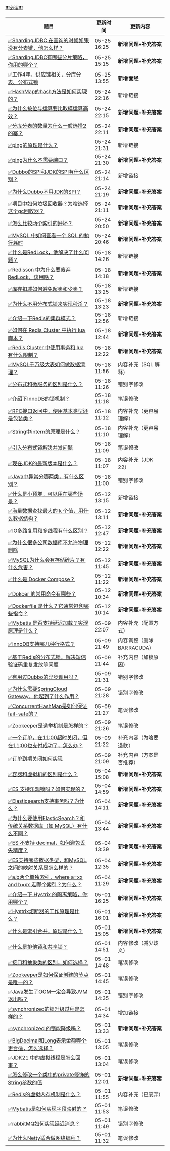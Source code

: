 [❗❗❗必读❗❗❗](https://www.yuque.com/hollis666/bfrl8w/ycscnksw0cw2wus4?view=doc_embed)

| **题目** | **更新时间** | **更新内容** |
| --- | --- | --- |
| [✅ShardingJDBC 在查询的时候如果没有分表键，他怎么样？](https://www.yuque.com/hollis666/fo22bm/fz0atxiyv0obuwtd) | 05-25 16:25 | **新增问题+补充答案** |
| [✅ShardingJDBC有哪些分片策略，你用的哪个？](https://www.yuque.com/hollis666/fo22bm/lqateep6fkcxtz5z) | 05-25 15:15 | **新增问题+补充答案** |
| [✅工作4年，供应链相关，分库分表、分布式锁](https://www.yuque.com/hollis666/fo22bm/iqg2k1i464ewuq4l) | 05-25 13:55 | **新增面经** |
| [✅HashMap的hash方法是如何实现的？](https://www.yuque.com/hollis666/fo22bm/sz24zwwrdg92qizg) | 05-24 22:16 | 新增链接 |
| [✅为什么按位与运算要比取模运算高效？](https://www.yuque.com/hollis666/fo22bm/rgo8x0s28bgg46kd) | 05-24 22:15 | **新增问题+补充答案** |
| [✅分库分表的数量为什么一般选择2的幂？](https://www.yuque.com/hollis666/fo22bm/gy0gtl66vv1vmllq) | 05-24 22:11 | **新增问题+补充答案** |
| [✅ping的原理是什么？](https://www.yuque.com/hollis666/fo22bm/ivry7a) | 05-24 21:31 | 新增链接 |
| [✅ping为什么不需要端口？](https://www.yuque.com/hollis666/fo22bm/pfmnefsmxrwhzd81) | 05-24 21:30 | **新增问题+补充答案** |
| [✅Dubbo的SPI和JDK的SPI有什么区别？](https://www.yuque.com/hollis666/fo22bm/eu2hm5yzpmo51kwg) | 05-24 21:14 | 新增链接 |
| [✅为什么Dubbo不用JDK的SPI？](https://www.yuque.com/hollis666/fo22bm/aafqk5dmn9h8q4ka) | 05-24 21:19 | **新增问题+补充答案** |
| [✅项目中如何垃圾回收器？为啥选择这个gc回收器？](https://www.yuque.com/hollis666/fo22bm/fykv0mt786qx8ifa) | 05-24 21:11 | **新增问题+补充答案** |
| [✅怎么比较两个索引的好坏？](https://www.yuque.com/hollis666/fo22bm/yh5zyqc2yt3gshm9) | 05-24 20:50 | **新增问题+补充答案** |
| [✅MySQL 中如何查看一个 SQL 的执行耗时](https://www.yuque.com/hollis666/fo22bm/aut470ml0sk31b4d) | 05-24 20:46 | **新增问题+补充答案** |
| [✅什么是RedLock，他解决了什么问题？](https://www.yuque.com/hollis666/fo22bm/lxzg0ubs2xpvenxw) | 05-18 14:26 | 新增链接 |
| [✅Redisson 中为什么要废弃 RedLock，该用啥？](https://www.yuque.com/hollis666/fo22bm/fz545rxlub3czyg6) | 05-18 14:18 | **新增问题+补充答案** |
| [✅库存扣减如何避免超卖和少卖？](https://www.yuque.com/hollis666/fo22bm/qpnna44eczny06z7) | 05-18 13:25 | 新增链接 |
| [✅为什么不用分布式锁来实现秒杀？](https://www.yuque.com/hollis666/fo22bm/arab9x0v5n8mfm9y) | 05-18 13:23 | **新增问题+补充答案** |
| [✅介绍一下Redis的集群模式？](https://www.yuque.com/hollis666/fo22bm/namhuv165lorwudw) | 05-18 12:56 | 新增链接 |
| [✅如何在 Redis Cluster 中执行 lua 脚本？](https://www.yuque.com/hollis666/fo22bm/hrbvqgdg21k8znhw) | 05-18 12:44 | **新增问题+补充答案** |
| [✅Redis Cluster 中使用事务和 lua 有什么限制？](https://www.yuque.com/hollis666/fo22bm/zb66y7he56otikqs) | 05-18 12:22 | **新增问题+补充答案** |
| [✅MySQL千万级大表如何做数据清理？](https://www.yuque.com/hollis666/fo22bm/lgzsefg9r220alma) | 05-18 11:56 | 内容补充（SQL 解释） |
| [✅分布式和微服务的区别是什么？](https://www.yuque.com/hollis666/fo22bm/av4fdpxuxauxym6k) | 05-18 11:26 | 错别字修改 |
| [✅介绍下InnoDB的锁机制？](https://www.yuque.com/hollis666/fo22bm/rgdoek) | 05-18 11:18 | 笔误修改 |
| [✅RPC接口返回中，使用基本类型还是包装类？](https://www.yuque.com/hollis666/fo22bm/hqm4f0) | 05-18 11:12 | 内容补充（更容易理解） |
| [✅String中intern的原理是什么？](https://www.yuque.com/hollis666/fo22bm/yr32wu44yxt5l8nh) | 05-18 11:10 | 内容补充（更容易理解） |
| [✅引入分布式锁解决并发问题](https://www.yuque.com/hollis666/fo22bm/gq8eszf1bgks154g) | 05-18 11:09 | 笔误修改 |
| [✅现在JDK的最新版本是什么？](https://www.yuque.com/hollis666/fo22bm/bvygm5vo3wmt1cug) | 05-18 11:07 | 内容补充（JDK 22） |
| [✅Java中异常分哪两类，有什么区别？](https://www.yuque.com/hollis666/fo22bm/dx3i8a) | 05-18 11:00 | 错别字修改 |
| [✅什么是小顶堆，可以用在哪些场景？](https://www.yuque.com/hollis666/fo22bm/ukua4c5v1sf2rk7c) | 05-12 13:15 | 新增链接 |
| [✅海量数据查找最大的 k 个值，用什么数据结构？](https://www.yuque.com/hollis666/fo22bm/shg3ez3kglge71o2) | 05-12 13:11 | **新增问题+补充答案** |
| [✅IO多路复用和多线程有什么区别？](https://www.yuque.com/hollis666/fo22bm/gvef7o0dalfeu2zs) | 05-12 12:47 | **新增问题+补充答案** |
| [✅为什么很多公司数据库不允许物理删除](https://www.yuque.com/hollis666/fo22bm/gpczo0268hubexiu) | 05-12 12:22 | **新增问题+补充答案** |
| [✅MySQL为什么会有存储碎片？有什么危害？](https://www.yuque.com/hollis666/fo22bm/dgehrxlnpsrdi83e) | 05-12 11:45 | **新增问题+补充答案** |
| [✅什么是 Docker Compose？](https://www.yuque.com/hollis666/fo22bm/wfbya5wx2fnf6kvz) | 05-12 11:22 | **新增问题+补充答案** |
| [✅Dokcer 的常用命令有哪些？](https://www.yuque.com/hollis666/fo22bm/whgfs364iq82m3qu) | 05-12 10:34 | **新增问题+补充答案** |
| [✅Dockerfile 是什么？它通常包含哪些指令？](https://www.yuque.com/hollis666/fo22bm/kicy7xnzotves07g) | 05-12 10:14 | **新增问题+补充答案** |
| [✅Mybatis 是否支持延迟加载？实现原理是什么？](https://www.yuque.com/hollis666/fo22bm/cirnfyonf1bwg8dy) | 05-09 22:07 | 内容补充（配置方式） |
| [✅InnoDB支持哪几种行格式？](https://www.yuque.com/hollis666/fo22bm/git053kfd3r0fc8o) | 05-09 21:49 | 内容调整（删除BARRACUDA） |
| [✅基于Redis的分布式锁，解决短信验证码重复发放等问题](https://www.yuque.com/hollis666/fo22bm/bk4i6a22gqst4ygi) | 05-09 21:44 | 补充内容（加锁原因） |
| [✅有用过Dubbo的异步调用吗？](https://www.yuque.com/hollis666/fo22bm/zndtx1ivfx2ch2eg) | 05-09 21:31 | 错别字修改 |
| [✅为什么需要SpringCloud Gateway，他起到了什么作用？](https://www.yuque.com/hollis666/fo22bm/ow7cnpaa2du8zvv5) | 05-09 21:28 | 错别字修改 |
| [✅ConcurrentHashMap是如何保证fail-safe的？](https://www.yuque.com/hollis666/fo22bm/ghmzuzasiaic6xga) | 05-09 21:27 | 笔误修改 |
| [✅Zookeeper是选举机制是怎样的？](https://www.yuque.com/hollis666/fo22bm/tsfqf463g4mbh41k) | 05-09 21:26 | 笔误修改 |
| [✅一个订单，在11:00超时关闭，但在11:00也支付成功了，怎么办？](https://www.yuque.com/hollis666/fo22bm/vwwc639702l84g4g) | 05-09 21:22 | 补充内容（为啥要退款） |
| [✅订单到期关闭如何实现](https://www.yuque.com/hollis666/fo22bm/tg0ehg) | 05-09 21:09 | 补充内容（方案是否推荐） |
| [✅容器和虚拟机的区别是什么？](https://www.yuque.com/hollis666/fo22bm/sktt6r1oq9raewiu) | 05-04 15:08 | **新增问题+补充答案** |
| [✅ES 支持乐观锁吗？如何实现的？](https://www.yuque.com/hollis666/fo22bm/ut9qm4xy8f3qpffo) | 05-04 14:59 | **新增问题+补充答案** |
| [✅Elasticsearch支持事务吗？为什么？](https://www.yuque.com/hollis666/fo22bm/gxob48yzunyz6r6b) | 05-04 14:11 | **新增问题+补充答案** |
| [✅为什么要使用ElasticSearch？和传统关系数据库（如 MySQL）有什么不同？](https://www.yuque.com/hollis666/fo22bm/bvxs6urdwieo3uwi) | 05-04 13:44 | **新增问题+补充答案** |
| [✅ES 不支持 decimal，如何避免丢失精度？](https://www.yuque.com/hollis666/fo22bm/ys1c3qvzygc32lv2) | 05-04 13:39 | **新增问题+补充答案** |
| [✅ES支持哪些数据类型，和MySQL之间的映射关系是怎么样的？](https://www.yuque.com/hollis666/fo22bm/neoehwlpx3yeeg7m) | 05-04 12:35 | **新增问题+补充答案** |
| [✅a,b两个单独索引，where a=xx and b=xx 走哪个索引？为什么？](https://www.yuque.com/hollis666/fo22bm/yqc5i99rzam3e5vq) | 05-04 11:29 | **新增问题+补充答案** |
| [✅介绍一下 Hystrix 的隔离策略，你用哪个？](https://www.yuque.com/hollis666/fo22bm/qnv7o8f70pdo23fn) | 05-01 16:25 | **新增问题+补充答案** |
| [✅Hystrix熔断器的工作原理是什么？](https://www.yuque.com/hollis666/fo22bm/kf1fake8g2pret28) | 05-01 16:01 | **新增问题+补充答案** |
| [✅什么是索引合并，原理是什么？](https://www.yuque.com/hollis666/fo22bm/cn34kd6tlw54ulmi) | 05-01 15:05 | **新增问题+补充答案** |
| [✅什么是排他锁和共享锁？](https://www.yuque.com/hollis666/fo22bm/ec5yhfon858vcq5p) | 05-01 14:51 | 内容修改（减少歧义） |
| [✅接口和抽象类的区别，如何选择？](https://www.yuque.com/hollis666/fo22bm/bit2y4) | 05-01 14:48 | 笔误修改 |
| [✅Zookeeper是如何保证创建的节点是唯一的？](https://www.yuque.com/hollis666/fo22bm/bpbx3ste8amlehv8) | 05-01 14:45 | 笔误修改 |
| [✅Java发生了OOM一定会导致JVM 退出吗？](https://www.yuque.com/hollis666/fo22bm/fsnk2a6xdyhqfvf7) | 05-01 14:35 | 错别字修改 |
| [✅synchronized的锁升级过程是怎样的？](https://www.yuque.com/hollis666/fo22bm/cv5kt1) | 05-01 14:34 | 增加链接 |
| [✅synchronized 的锁能降级吗？](https://www.yuque.com/hollis666/fo22bm/ghg8a3skmvxgquvh) | 05-01 13:33 | **新增问题+补充答案** |
| [✅BigDecimal和Long表示金额哪个更合适，怎么选择？](https://www.yuque.com/hollis666/fo22bm/skv2srz4h3786nng) | 05-01 13:05 | 笔误修改 |
| [✅JDK21 中的虚拟线程是怎么回事？](https://www.yuque.com/hollis666/fo22bm/ac1a0q) | 05-01 13:04 | 笔误修改 |
| [✅怎么修改一个类中的private修饰的String参数的值](https://www.yuque.com/hollis666/fo22bm/dyy45igkaq848q23) | 05-01 12:01 | **新增问题+补充答案** |
| [✅Redis的虚拟内存机制是什么？](https://www.yuque.com/hollis666/fo22bm/ws1nin) | 05-01 11:55 | 内容补充（已废弃） |
| [✅Mybatis是如何实现字段映射的？](https://www.yuque.com/hollis666/fo22bm/pqz4pvpq8l8mi3qp) | 05-01 11:53 | 笔误修改 |
| [✅rabbitMQ如何实现延迟消息？](https://www.yuque.com/hollis666/fo22bm/lllwvk) | 05-01 11:49 | 错别字修改 |
| [✅为什么Netty适合做网络编程？](https://www.yuque.com/hollis666/fo22bm/itxx9r) | 05-01 11:32 | 笔误修改 |

